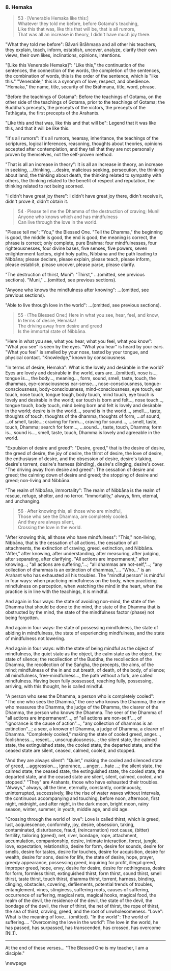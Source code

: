 ### 8. Hemaka

> 53 &middot; [Venerable Hemaka like this:]  
Whatever they told me before, before Gotama's teaching,  
Like this that was, like this that will be, that is all rumors,  
That was all an increase in theory, I didn't have much joy there.

"What they told me before": Bāvari Brāhmaṇa and all other his teachers, they
explain, teach, inform, establish, uncover, analyze, clarify their own views,
their own likes, inclinations, opinions, intentions.

"[Like this Venerable Hemaka]": "Like this," the continuation of the sentences,
the connection of the words, the completion of the sentences, the combination of
words, this is the order of the sentence, which is "like this." "Venerable,"
this is a synonym of love, respect, and obedience. "Hemaka," the name, title,
security of the Brāhmaṇa, title, word, phrase.

"Before the teachings of Gotama": Before the teachings of Gotama, on the other
side of the teachings of Gotama, prior to the teachings of Gotama; the Buddha's
precepts, the precepts of the victors, the precepts of the Tathāgata, the first
precepts of the Arahants.

"Like this and that was, like this and that will be": Legend that it was like
this, and that it will be like this.

"It's all rumors": It's all rumors, hearsay, inheritance, the teachings of the
scriptures, logical inferences, reasoning, thoughts about theories, opinions
accepted after contemplation, and they tell that they are not personally proven
by themselves, not the self-proven method.

"That is all an increase in theory": It is all an increase in theory, an
increase in seeking, ...thinking, ...desire, malicious seeking, persecution, the
thinking about land, the thinking about death, the thinking related to sympathy
with others, the thinking related to the benefit of respect and reputation, the
thinking related to not being scorned.

"I didn't have great joy there": I didn't have great joy there, didn't receive
it, didn't prove it, didn't obtain it.

> 54 &middot; Please tell me the Dhamma of the destruction of craving; Muni!  
Anyone who knows which and has mindfulness  
Can live through the love in the world.

"Please tell me": "You," the Blessed One. "Tell the Dhamma," the beginning is
good, the middle is good, the end is good; the meaning is correct, the phrase is
correct; only complete, pure Brahma: four mindfulnesses, four righteousnesses,
four divine bases, five senses, five powers, seven enlightenment factors, eight
holy paths, Nibbāna and the path leading to Nibbāna; please declare, please
explain, please teach, please inform, please establish, please uncover, please
parse, please clarify.

"The destruction of thirst, Muni": "Thirst," ...(omitted, see previous
sections). "Muni," ...(omitted, see previous sections).

"Anyone who knows the mindfulness after knowing": ...(omitted, see previous
sections).

"Able to live through love in the world": ...(omitted, see previous sections).

> 55 &middot; (The Blessed One:) Here in what you see, hear, feel, and know,  
In terms of desire, Hemaka!  
The driving away from desire and greed  
Is the immortal state of Nibbāna.

"Here in what you see, what you hear, what you feel, what you know": "What you
see" is seen by the eyes. "What you hear" is heard by your ears. "What you feel"
is smelled by your nose, tasted by your tongue, and physical contact.
"Knowledge," known by consciousness.

"In terms of desire, Hemaka": What is the lovely and desirable in the world?
Eyes are lovely and desirable in the world, ears are...(omitted), nose is...,
tongue is..., the body..., meaning..., form, sound, smell, taste, touch, the
dhammas, eye-consciousness ear-sense..., nose-consciousness,
tongue-consciousness, body-consciousness, mind-consciousness, eye touch, ear
touch, nose touch, tongue tough, body touch, mind touch, eye touch is lovely and
desirable in the world; ear touch is born and felt..., nose touch..., tongue
touch, body touch, mind being born and felt is lovely and desirable in the
world; desire is in the world..., sound is in the world..., smell..., taste,
thoughts of touch, thoughts of the dhamma, thoughts of form, ...of sound, ...of
smell, taste...; craving for form..., craving for sound..., ...smell, taste,
touch, Dhamma; search for form..., ...sound..., taste, touch, Dhamma; form is..,
sound is..., smell, taste, touch, Dhamma is lovely and agreeable in the world.

"Expulsion of desire and greed": "Desire, greed," that is the desire of desire,
the greed of desire, the joy of desire, the thirst of desire, the love of
desire, the enthusiasm of desire, and the obsession of desire, desire's taking,
desire's torrent, desire's harness (binding), desire's clinging, desire's cover.
"The driving away from desire and greed": The cessation of desire and greed; the
calming down of desire and greed; the stopping of desire and greed; non-living
and Nibbāna.

"The realm of Nibbāna, immortality": The realm of Nibbāna is the realm of
rescue, refuge, shelter, and no terror. "Immortality," always, firm, eternal,
and unchanging.

> 56 &middot; After knowing this, all those who are mindful,  
Those who see the Dhamma, are completely cooled.  
And they are always silent,  
Crossing the love in the world.

"After knowing this, all those who have mindfulness": "This," non-living,
Nibbāna, that is the cessation of all actions, the cessation of all attachments,
the extinction of craving, greed, extinction, and Nibbāna. "After," after
knowing, after understanding, after measuring, after judging, after separating,
after clarifying. "All actions are impermanent," after knowing...; "all actions
are suffering,"...; "all dhammas are not-self,"...; "any collection of dhammas
is an extinction of dhammas,".... "Who..." is an Arahant who has exhausted all
his troubles. The "mindful person" is mindful in four ways: when practicing
mindfulness on the body, when practicing mindfulness on perception, when
watching the mind in the heart, when the practice is in line with the teachings,
it is mindful.

And again in four ways: the state of avoiding non-mind, the state of the Dhamma
that should be done to the mind, the state of the Dhamma that is obstructed by
the mind, the state of the mindfulness factor (phase) not being forgotten.

And again in four ways: the state of possessing mindfulness, the state of
abiding in mindfulness, the state of experiencing mindfulness, and the state of
mindfulness not lowering.

And again in four ways: with the state of being mindful as the object of
mindfulness, the quiet state as the object, the calm state as the object, the
state of silence; the recollection of the Buddha, the recollection of the
Dhamma, the recollection of the Saṅgha, the precepts, the alms, of the mind;
mindfulness of the in and out breath, of death, of the body, of silence; all
mindfulness, free-mindfulness..., the path without a fork, are called
mindfulness. Having been fully possessed, reaching fully, possessing, arriving,
with this thought, he is called mindful.

"A person who sees the Dhamma, a person who is completely cooled": "The one who
sees the Dhamma," the one who knows the Dhamma, the one who measures the Dhamma,
the judge of the Dhamma, the clearer of the Dhamma, the person who knows the
Dhamma. The seer of the Dhamma of "all actions are impermanent"..., of "all
actions are non-self"..., of "ignorance is the cause of action"..., "any
collection of dhammas is an extinction"...; a seer, a knower of Dhamma, a judge
of Dhamma, a clearer of Dhamma. "Completely cooled," making the state of cooled
greed, anger..., foolishness..., resent..., unscrupulousness...; the silent
state, the calmed state, the extinguished state, the cooled state, the departed
state, and the ceased state are silent, ceased, calmed, cooled, and stopped.

"And they are always silent": "Quiet," making the cooled and silenced state of
greed, ...aggression..., ignorance, ...anger, ...hate ...; the silent state, the
calmed state, the ceased state, the extinguished state, the cooled state, the
departed state, and the ceased state are silent, silent, calmed, cooled, and
stopped." "They" are Arahants, those who have exhausted their troubles.
"Always," always, all the time, eternally, constantly, continuously,
uninterrupted, successively, like the rise of water waves without intervals, the
continuous accompanying and touching, before noon, afternoon, first night,
midnight, and after night, in the dark moon, bright moon, rainy season, winter,
summer, in youth, middle age, and old age.

"Crossing through the world of love": Love is called thirst, which is greed,
lust, acquiescence, conformity, joy, desire, obsession, taking, contaminated,
disturbance, fraud, (reincarnation) root cause, (bitter) fertility, tailoring
(greed), net, river, bondage, rope, attachment, accumulation, companionship,
desire, intimate interaction, forest, jungle, love, expectation, relationship,
desire for form, desire for sounds, desire for smells, desire for tastes, desire
for touches, desire for acquisition, desire for wealth, desire for sons, desire
for life, the state of desire, hope, prayer, greedy appearance, possessing
greed, inquiring for profit, illegal greed, improper greed, hope, envy, desire
for desire, desire for nothingness, desire for form, formless thirst,
extinguished thirst, form thirst, sound thirst, smell thirst, taste thirst,
touch thirst, dhamma thirst, torrent, harness, binding, clinging, obstacles,
covering, defilements, potential trends of troubles, entanglement, vines,
stinginess, suffering roots, causes of suffering, occurrence of suffering,
magical nets, magical hooks, magical food, the realm of the devil, the residence
of the devil, the state of the devil, the bondage of the devil, the river of
thirst, the net of thirst, the rope of thirst, the sea of thirst, craving,
greed, and the root of unwholesomeness. "Love": What is the meaning of love...
(omitted). "In the world": The world of suffering.... "Overcoming the love in
the world": The love in the world, he has passed, has surpassed, has
transcended, has crossed, has overcome [Ni.1].

---

At the end of these verses... "The Blessed One is my teacher, I am a disciple."

\newpage
